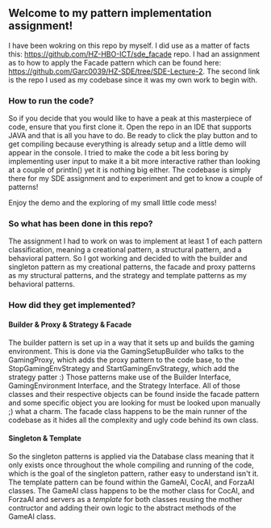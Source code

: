 ## Welcome to my pattern implementation assignment!
I have been wokring on this repo by myself. I did use as a matter of facts this: https://github.com/HZ-HBO-ICT/sde_facade repo.
I had an assignment as to how to apply the Facade pattern which can be found here: https://github.com/Garc0039/HZ-SDE/tree/SDE-Lecture-2.
The second link is the repo I used as my codebase since it was my own work to begin with.

### How to run the code?
So if you decide that you would like to have a peak at this masterpiece of code, ensure that you first clone it.
Open the repo in an IDE that supports JAVA and that is all you have to do. Be ready to click the play
button and to get compiling because everything is already setup and a little demo will appear in the console.
I tried to make the code a bit less boring by implementing user input to make it a bit more interactive rather than
looking at a couple of println() yet it is nothing big either. The codebase is simply there for my SDE assignment
and to experiment and get to know a couple of patterns!

Enjoy the demo and the exploring of my small little code mess!

### So what has been done in this repo?
The assignment I had to work on was to implement at least 1 of each pattern classification,
 meaning a creational pattern, a structural pattern, and a behavioral pattern. So I got working
and decided to with the builder and singleton pattern as my creational patterns, the facade and proxy patterns
as my structural patterns, and the strategy and template patterns as my behavioral patterns.

### How did they get implemented?
#### Builder & Proxy & Strategy & Facade
The builder pattern is set up in a way that it sets up and builds the gaming environment.
This is done via the GamingSetupBuilder who talks to the GamingProxy, which adds the proxy pattern
to the code base, to the StopGamingEnvStrategy and StartGamingEnvStrategy, which add the strategy patter :) 
Those patterns make use of the Builder Interface, GamingEnvironment Interface, and the Strategy Interface.
All of those classes and their respective objects can be found inside the facade pattern and some specific 
object you are looking for must be looked upon manually ;) what a charm. The facade class happens to be the main
runner of the codebase as it hides all the complexity and ugly code behind its own class.

#### Singleton & Template
So the singleton patterns is applied via the Database class meaning that it only exists once throughout
the whole compiling and running of the code, which is the goal of the singleton pattern, rather easy to understand
isn't it. The template pattern can be found within the GameAI, CocAI, and ForzaAI classes. The GameAI class
happens to be the mother class for CocAI, and ForzaAI and servers as a *template* for both classes reusing the mother contructor
and adding their own logic to the abstract methods of the GameAI class.
